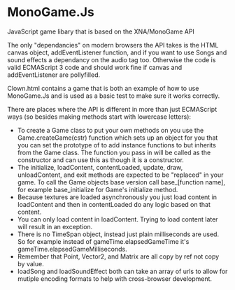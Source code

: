MonoGame.Js
===========

JavaScript game libary that is based on the XNA/MonoGame API

The only "dependancies" on modern browsers the API takes is the HTML canvas 
object, addEventListener function, and if you want to use Songs and sound 
effects a dependancy on the audio tag too. Otherwise the code is valid 
ECMAScript 3 code and should work fine if canvas and addEventListener are 
pollyfilled.

Clown.html contains a game that is both an example of how to use MonoGame.Js 
and is used as a basic test to make sure it works correctly.

There are places where the API is different in more than just ECMAScript ways 
(so besides making methods start with lowercase letters):

* To create a Game class to put your own methods on you use the 
  Game.createGame(cstr) function which sets up an object for you that you can 
  set the prototype of to add instance functions to but inherits from the Game 
  class. The function you pass in will be called as the constructor and can use 
  this as though it is a constructor.
* The initialize, loadContent, contentLoaded, update, draw, unloadContent, and 
  exit methods are expected to be "replaced" in your game. To call the Game 
  objects base version call base_[function name], for example base_initialize 
  for Game's initialize method.
* Because textures are loaded asynchronously you just load content in 
  loadContent and then in contentLoaded do any logic based on that content.
* You can only load content in loadContent. Trying to load content later will 
  result in an exception.
* There is no TimeSpan object, instead just plain milliseconds are used. So 
  for example instead of gameTime.elapsedGameTime it's
  gameTime.elapsedGameMilliseconds.
* Remember that Point, Vector2, and Matrix are all copy by ref not copy by 
  value.
* loadSong and loadSoundEffect both can take an array of urls to allow for 
  mutiple encoding formats to help with cross-browser development.
